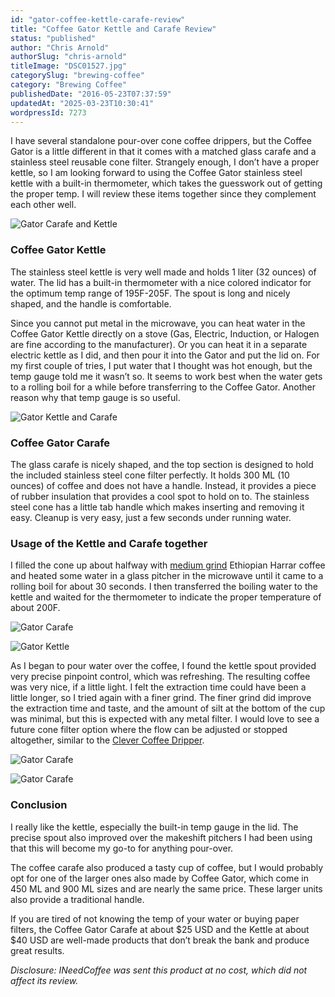 ```yaml
---
id: "gator-coffee-kettle-carafe-review"
title: "Coffee Gator Kettle and Carafe Review"
status: "published"
author: "Chris Arnold"
authorSlug: "chris-arnold"
titleImage: "DSC01527.jpg"
categorySlug: "brewing-coffee"
category: "Brewing Coffee"
publishedDate: "2016-05-23T07:37:59"
updatedAt: "2025-03-23T10:30:41"
wordpressId: 7273
---
```


I have several standalone pour-over cone coffee drippers, but the Coffee Gator is a little different in that it comes with a matched glass carafe and a stainless steel reusable cone filter. Strangely enough, I don’t have a proper kettle, so I am looking forward to using the Coffee Gator stainless steel kettle with a built-in thermometer, which takes the guesswork out of getting the proper temp. I will review these items together since they complement each other well.

![Gator Carafe and Kettle](DSC01527-650x431.jpg)

### Coffee Gator Kettle

The stainless steel kettle is very well made and holds 1 liter (32 ounces) of water. The lid has a built-in thermometer with a nice colored indicator for the optimum temp range of 195F-205F. The spout is long and nicely shaped, and the handle is comfortable.

Since you cannot put metal in the microwave, you can heat water in the Coffee Gator Kettle directly on a stove (Gas, Electric, Induction, or Halogen are fine according to the manufacturer). Or you can heat it in a separate electric kettle as I did, and then pour it into the Gator and put the lid on. For my first couple of tries, I put water that I thought was hot enough, but the temp gauge told me it wasn’t so. It seems to work best when the water gets to a rolling boil for a while before transferring to the Coffee Gator. Another reason why that temp gauge is so useful.

![Gator Kettle and Carafe](DSC01529-650x516.jpg)

### Coffee Gator Carafe

The glass carafe is nicely shaped, and the top section is designed to hold the included stainless steel cone filter perfectly. It holds 300 ML (10 ounces) of coffee and does not have a handle. Instead, it provides a piece of rubber insulation that provides a cool spot to hold on to. The stainless steel cone has a little tab handle which makes inserting and removing it easy. Cleanup is very easy, just a few seconds under running water.

### Usage of the Kettle and Carafe together

I filled the cone up about halfway with [medium grind](http://ineedcoffee.com/coffee-grind-chart/) Ethiopian Harrar coffee and heated some water in a glass pitcher in the microwave until it came to a rolling boil for about 30 seconds. I then transferred the boiling water to the kettle and waited for the thermometer to indicate the proper temperature of about 200F.

![Gator Carafe](2016-05-16-05.58.42-650x649.jpg)

![Gator Kettle](2016-05-16-06.03.41-650x488.jpg)

As I began to pour water over the coffee, I found the kettle spout provided very precise pinpoint control, which was refreshing. The resulting coffee was very nice, if a little light. I felt the extraction time could have been a little longer, so I tried again with a finer grind. The finer grind did improve the extraction time and taste, and the amount of silt at the bottom of the cup was minimal, but this is expected with any metal filter. I would love to see a future cone filter option where the flow can be adjusted or stopped altogether, similar to the [Clever Coffee Dripper](http://ineedcoffee.com/clever-coffee-dripper-review/).

![Gator Carafe](2016-05-16-06.04.00-650x627.jpg)

![Gator Carafe](2016-05-16-06.07.36-650x459.jpg)

### Conclusion

I really like the kettle, especially the built-in temp gauge in the lid. The precise spout also improved over the makeshift pitchers I had been using that this will become my go-to for anything pour-over.

The coffee carafe also produced a tasty cup of coffee, but I would probably opt for one of the larger ones also made by Coffee Gator, which come in 450 ML and 900 ML sizes and are nearly the same price. These larger units also provide a traditional handle.

If you are tired of not knowing the temp of your water or buying paper filters, the Coffee Gator Carafe at about $25 USD and the Kettle at about $40 USD are well-made products that don’t break the bank and produce great results.

*Disclosure: INeedCoffee was sent this product at no cost, which did not affect its review.*